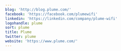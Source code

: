 ```yaml
---
blog: 'http://blog.plume.com/'
facebook: 'https://facebook.com/plumewifi'
linkedin: 'https://linkedin.com/company/plume-wifi'
logohandle: plume
sort: plume
title: Plume
twitter: plume
website: 'https://www.plume.com/'
---
```


